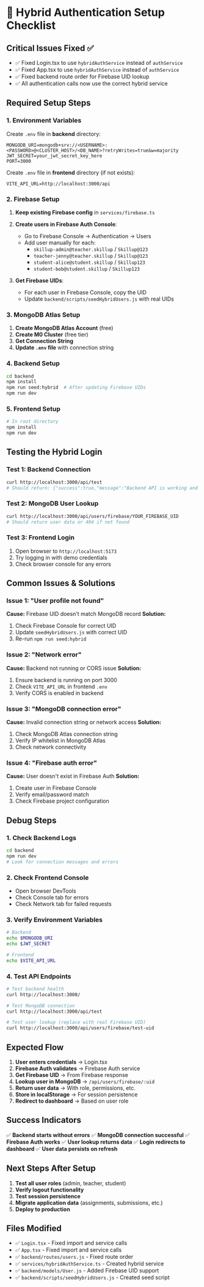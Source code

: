 # 🔧 Hybrid Authentication Setup Checklist

## **Critical Issues Fixed ✅**
- ✅ Fixed Login.tsx to use `hybridAuthService` instead of `authService`
- ✅ Fixed App.tsx to use `hybridAuthService` instead of `authService`
- ✅ Fixed backend route order for Firebase UID lookup
- ✅ All authentication calls now use the correct hybrid service

## **Required Setup Steps**

### **1. Environment Variables**

Create `.env` file in **backend** directory:
```env
MONGODB_URI=mongodb+srv://<USERNAME>:<PASSWORD>@<CLUSTER_HOST>/<DB_NAME>?retryWrites=true&w=majority
JWT_SECRET=your_jwt_secret_key_here
PORT=3000
```

Create `.env` file in **frontend** directory (if not exists):
```env
VITE_API_URL=http://localhost:3000/api
```

### **2. Firebase Setup**

1. **Keep existing Firebase config** in `services/firebase.ts`
2. **Create users in Firebase Auth Console**:
   - Go to Firebase Console → Authentication → Users
   - Add user manually for each:
     - `skillup-admin@teacher.skillup` / `Skillup@123`
     - `teacher-jenny@teacher.skillup` / `Skillup@123`
     - `student-alice@student.skillup` / `Skillup123`
     - `student-bob@student.skillup` / `Skillup123`

3. **Get Firebase UIDs**:
   - For each user in Firebase Console, copy the UID
   - Update `backend/scripts/seedHybridUsers.js` with real UIDs

### **3. MongoDB Atlas Setup**

1. **Create MongoDB Atlas Account** (free)
2. **Create M0 Cluster** (free tier)
3. **Get Connection String**
4. **Update `.env` file** with connection string

### **4. Backend Setup**

```bash
cd backend
npm install
npm run seed:hybrid  # After updating Firebase UIDs
npm run dev
```

### **5. Frontend Setup**

```bash
# In root directory
npm install
npm run dev
```

## **Testing the Hybrid Login**

### **Test 1: Backend Connection**
```bash
curl http://localhost:3000/api/test
# Should return: {"success":true,"message":"Backend API is working and connected to MongoDB!"}
```

### **Test 2: MongoDB User Lookup**
```bash
curl http://localhost:3000/api/users/firebase/YOUR_FIREBASE_UID
# Should return user data or 404 if not found
```

### **Test 3: Frontend Login**
1. Open browser to `http://localhost:5173`
2. Try logging in with demo credentials
3. Check browser console for any errors

## **Common Issues & Solutions**

### **Issue 1: "User profile not found"**
**Cause:** Firebase UID doesn't match MongoDB record
**Solution:** 
1. Check Firebase Console for correct UID
2. Update `seedHybridUsers.js` with correct UID
3. Re-run `npm run seed:hybrid`

### **Issue 2: "Network error"**
**Cause:** Backend not running or CORS issue
**Solution:**
1. Ensure backend is running on port 3000
2. Check `VITE_API_URL` in frontend `.env`
3. Verify CORS is enabled in backend

### **Issue 3: "MongoDB connection error"**
**Cause:** Invalid connection string or network access
**Solution:**
1. Check MongoDB Atlas connection string
2. Verify IP whitelist in MongoDB Atlas
3. Check network connectivity

### **Issue 4: "Firebase auth error"**
**Cause:** User doesn't exist in Firebase Auth
**Solution:**
1. Create user in Firebase Console
2. Verify email/password match
3. Check Firebase project configuration

## **Debug Steps**

### **1. Check Backend Logs**
```bash
cd backend
npm run dev
# Look for connection messages and errors
```

### **2. Check Frontend Console**
- Open browser DevTools
- Check Console tab for errors
- Check Network tab for failed requests

### **3. Verify Environment Variables**
```bash
# Backend
echo $MONGODB_URI
echo $JWT_SECRET

# Frontend
echo $VITE_API_URL
```

### **4. Test API Endpoints**
```bash
# Test backend health
curl http://localhost:3000/

# Test MongoDB connection
curl http://localhost:3000/api/test

# Test user lookup (replace with real Firebase UID)
curl http://localhost:3000/api/users/firebase/test-uid
```

## **Expected Flow**

1. **User enters credentials** → Login.tsx
2. **Firebase Auth validates** → Firebase Auth service
3. **Get Firebase UID** → From Firebase response
4. **Lookup user in MongoDB** → `/api/users/firebase/:uid`
5. **Return user data** → With role, permissions, etc.
6. **Store in localStorage** → For session persistence
7. **Redirect to dashboard** → Based on user role

## **Success Indicators**

✅ **Backend starts without errors**
✅ **MongoDB connection successful**
✅ **Firebase Auth works**
✅ **User lookup returns data**
✅ **Login redirects to dashboard**
✅ **User data persists on refresh**

## **Next Steps After Setup**

1. **Test all user roles** (admin, teacher, student)
2. **Verify logout functionality**
3. **Test session persistence**
4. **Migrate application data** (assignments, submissions, etc.)
5. **Deploy to production**

## **Files Modified**

- ✅ `Login.tsx` - Fixed import and service calls
- ✅ `App.tsx` - Fixed import and service calls  
- ✅ `backend/routes/users.js` - Fixed route order
- ✅ `services/hybridAuthService.ts` - Created hybrid service
- ✅ `backend/models/User.js` - Added Firebase UID support
- ✅ `backend/scripts/seedHybridUsers.js` - Created seed script 